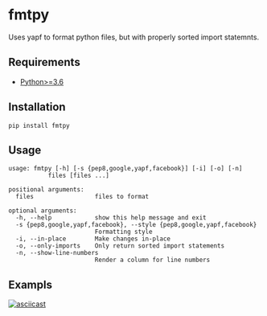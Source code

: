 # fmtpy

Uses yapf to format python files, but with properly sorted import statemnts.

## Requirements

- [Python>=3.6](https://www.python.org/downloads/)

## Installation

```
pip install fmtpy
```

## Usage

```
usage: fmtpy [-h] [-s {pep8,google,yapf,facebook}] [-i] [-o] [-n]
           files [files ...]

positional arguments:
  files                 files to format

optional arguments:
  -h, --help            show this help message and exit
  -s {pep8,google,yapf,facebook}, --style {pep8,google,yapf,facebook}
                        Formatting style
  -i, --in-place        Make changes in-place
  -o, --only-imports    Only return sorted import statements
  -n, --show-line-numbers
                        Render a column for line numbers
```

## Exampls

[![asciicast](https://asciinema.org/a/Bjc8ZEw62bXRnKC0v29HOBOHU.svg)](https://asciinema.org/a/Bjc8ZEw62bXRnKC0v29HOBOHU)
